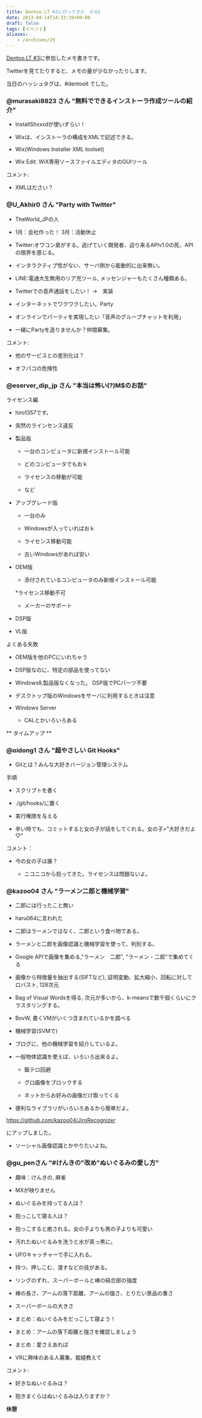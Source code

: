 ```yaml
---
title: Dentoo.LT #3に行ってきた　その1
date: 2013-04-14T14:33:19+09:00
draft: false
tags: [イベント]
aliases:
    - /archives/29
---
```


[Dentoo.LT #3](http://atnd.org/events/374http://atnd.org/events/3743636)に参加したメモ書きです。

Twitterを見てたりすると、メモの量が少なかったりします。

当日のハッシュタグは、#dentoolt でした。
### @murasaki8823 さん "無料でできるインストーラ作成ツールの紹介"
* InstallShxxxdが使いずらい！
* Wixは、インストーラの構成をXMLで記述できる。
* Wix(Windows Installer XML toolset)
* Wix Edit: WiX専用ソースファイルエディタのGUIツール

コメント:

* XMLはださい？


### @U_Akhir0 さん "Party with Twitter"
* TheWorld_JPの人
* 1月：会社作った！ 3月：活動休止
* Twitter:オワコン臭がする。逃げていく開発者、迫り来るAPIv1.0の死、APIの限界を感じる。
* インタラクティブ性がない、サーバ側から能動的に出来無い。
* LINE:電通大生無用のリア充ツール, メッセンジャーもたくさん種類ある。
* Twitterでの音声通話をしたい！ →　実装
* インターネットでワクワクしたい。Party
* オンラインでパーティを実現したい「音声のグループチャットを利用」
* 一緒にPartyを造りませんか？仲間募集。

コメント:

* 他のサービスとの差別化は？
* オフパコの危険性


### @eserver_dip_jp さん "本当は怖い(?)M$のお話"
ライセンス編

* hiro1357です。
* 突然のラインセンス違反
*  製品版
    * 一台のコンピュータに新規インストール可能
    * どのコンピュータでもおｋ
    * ライセンスの移動が可能
    * など
* アップグレード版
    * 一台のみ
    * Windowsが入っていればおｋ
    * ライセンス移動可能
    * 古いWindowsがあれば安い
* OEM版
    * 添付されているコンピュータのみ新規インストール可能
    *ライセンス移動不可
    * メーカーのサポート
* DSP版
* VL版

よくある失敗

* OEM版を他のPCにいれちゃう
* DSP版なのに、特定の部品を使ってない
* Windows8,製品版なくなった。 DSP版でPCパーツ不要
* デスクトップ版のWindowsをサーバに利用するときは注意
* Windows Server
    * CALとかいろいろある

** タイムアップ **

### @oidong1 さん "超やさしい Git Hooks"
* Gitとは？みんな大好きバージョン管理システム

手順

* スクリプトを書く
* ./git/hooks/に置く
* 実行権限を与える
* 辛い時でも、コミットすると女の子が話をしてくれる。女の子>"大好きだよ♡"

コメント：

* 今の女の子は誰？
    * ニコニコから拾ってきた。ライセンスは問題ないよ。

### @kazoo04 さん "ラーメン二郎と機械学習"
* 二郎には行ったこと無い
* haru064に言われた
* 二郎はラーメンではなく、二郎という食べ物である。
* ラーメンと二郎を画像認識と機械学習を使って、判別する。
* Google APIで画像を集める,"ラーメン　二郎", "ラーメン - 二郎"で集めてくる
* 画像から特徴量を抽出する(SIFTなど), 証明変動、拡大縮小、回転に対してロバスト, 128次元
* Bag of Visual Wordsを得る, 次元が多いから、k-meansで数千個くらいにクラスタリングする。
* BovW, 書くVMがいくつ含まれているかを調べる
* 機械学習(SVMで)

* ブログに、他の機械学習を紹介しているよ。

* 一般物体認識を使えば、いろいろ出来るよ。
    * 飯テロ回避
    * グロ画像をブロックする
    * ネットからお好みの画像だけ取ってくる

* 便利なライブラリがいろいろあるから簡単だよ。

https://github.com/kazoo04/JiroRecognizer
にアップしました。

* ソーシャル画像認識とかやりたいよね。

### @gu_penさん "#けんきの"改め"ぬいぐるみの愛し方"
* 趣味：けんきの, 麻雀
* MXが映りません
* ぬいぐるみを持ってる人は？
* 抱っこして寝る人は？
* 抱っこすると癒される。女の子よりも男の子よりも可愛い
* 汚れたぬいぐるみを洗うと水が真っ黒に。
* UFOキャッチャーで手に入れる。
* 持つ、押しこむ、潰すなどの技がある。
* リングのずれ、スーパーボールと棒の結合部の強度
* 棒の長さ、アームの落下距離、アームの強さ、とりたい景品の重さ
* スーパーボールの大きさ
* まとめ：ぬいぐるみをだっこして寝よう！
* まとめ：アームの落下距離と強さを確認しましょう
* まとめ：愛さえあれば
* VRに興味のある人募集、裁縫教えて

コメント:

* 好きなぬいぐるみは？
* 抱きまくらはぬいぐるみは入りますか？

**休憩**

